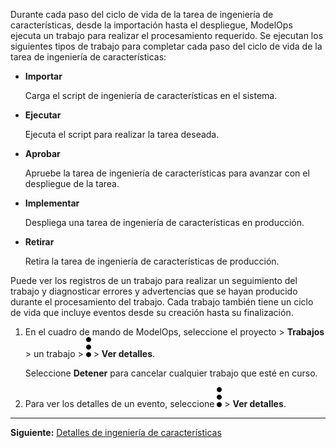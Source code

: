 Durante cada paso del ciclo de vida de la tarea de ingeniería de características, desde la importación hasta el despliegue, ModelOps ejecuta un trabajo para realizar el procesamiento requerido. Se ejecutan los siguientes tipos de trabajo para completar cada paso del ciclo de vida de la tarea de ingeniería de características:

-   **Importar**

    Carga el script de ingeniería de características en el sistema.


-   **Ejecutar**

    Ejecuta el script para realizar la tarea deseada.


-   **Aprobar**

    Apruebe la tarea de ingeniería de características para avanzar con el despliegue de la tarea.


-   **Implementar**

    Despliega una tarea de ingeniería de características en producción.


-   **Retirar**

    Retira la tarea de ingeniería de características de producción.


Puede ver los registros de un trabajo para realizar un seguimiento del trabajo y diagnosticar errores y advertencias que se hayan producido durante el procesamiento del trabajo. Cada trabajo también tiene un ciclo de vida que incluye eventos desde su creación hasta su finalización.

1.  En el cuadro de mando de ModelOps, seleccione el proyecto > **Trabajos** > un trabajo > ![kebab menu](Images/zsz1597101912145.svg) > **Ver detalles**.

    Seleccione **Detener** para cancelar cualquier trabajo que esté en curso.


1.  Para ver los detalles de un evento, seleccione ![kebab menu](Images/kxu1689287376217.svg) > **Ver detalles**.


---

**Siguiente:** [Detalles de ingeniería de características](zyw1732657344552.md)

